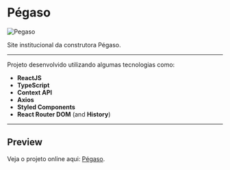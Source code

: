 # Pégaso

![Pegaso](https://i.imgur.com/MFUzYvF.gif)

Site institucional da construtora Pégaso.

---

Projeto desenvolvido utilizando algumas tecnologias como:

- **ReactJS**
- **TypeScript**
- **Context API**
- **Axios**
- **Styled Components**
- **React Router DOM** (and **History**)

---

## Preview

Veja o projeto online aqui: [Pégaso](https://pegaso.vercel.app/).
